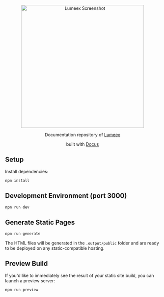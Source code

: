 <div align="center">
  <img src="https://git.djeex.fr/Djeex/lumeex/raw/branch/main/illustration/logo.svg" alt="Lumeex Screenshot" width="400"/>
</div>
<p/>
<div align="center">
<p>Documentation repository of <a href="https://lumeex.djeex.fr">Lumeex</a></p>
<p>built with <a href="https://www.docus.dev/">Docus</a></p>
</div>

## Setup

Install dependencies:

```bash
npm install
```

## Development Environment (port 3000)

```bash
npm run dev
```

## Generate Static Pages

```bash
npm run generate
```

The HTML files will be generated in the `.output/public` folder and are ready to be deployed on any static-compatible hosting.

## Preview Build

If you'd like to immediately see the result of your static site build, you can launch a preview server:

```bash
npm run preview
```

